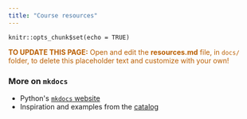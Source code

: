 ```yaml
---
title: "Course resources"
---
```


```{r setup, include=FALSE}
knitr::opts_chunk$set(echo = TRUE)
```
<p style="color: #ba5e00"><b>TO UPDATE THIS PAGE:</b> Open and edit the <b>resources.md</b> file, in <code>docs/</code> folder, to delete this placeholder text and customize with your own!</p>

### More on `mkdocs`

-   Python's [`mkdocs` website](https://www.mkdocs.org)
-   Inspiration and examples from the [catalog](https://github.com/mkdocs/catalog)

